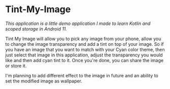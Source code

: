 # Tint-My-Image

*This application is a little demo application I made to learn Kotlin and scoped storage in Android 11.*

Tint My Image will allow you to pick any image from your phone, allow you to change the image transparency and add a tint on top of your image. So if you have an image that you want to match with your Cyan color theme, then just select that image in this application, adjust the transparency you would like and then add cyan tint to it. Once you're done, you can share the image or store it.


I'm planning to add different effect to the image in future and an ability to set the modified image as wallpaper.
